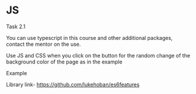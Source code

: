 # JS

Task 2.1

You can use typescript in this course and other additional packages, contact the mentor on the use.
 
Use JS and CSS when you click on the button for the random change of the background color of the page as in the example

Example

Library link- https://github.com/lukehoban/es6features

